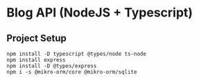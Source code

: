# Blog API (NodeJS + Typescript)

## Project Setup 

```shell 
npm install -D typescript @types/node ts-node
npm install express
npm install -D @types/express
npm i -s @mikro-orm/core @mikro-orm/sqlite
```